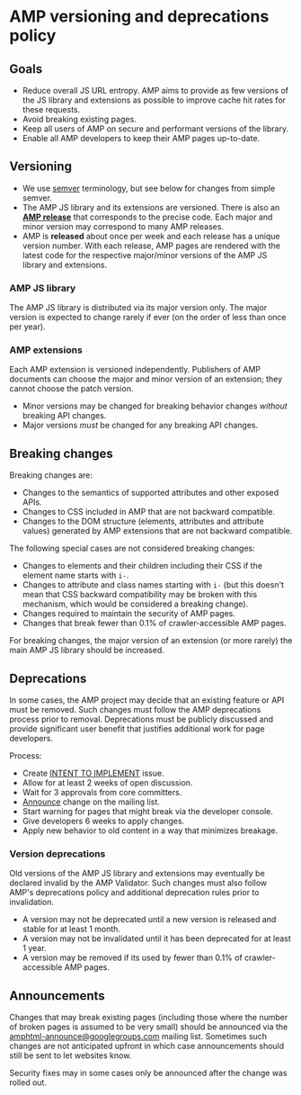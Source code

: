 # AMP versioning and deprecations policy

## Goals

- Reduce overall JS URL entropy. AMP aims to provide as few versions of the JS library and extensions as possible to improve cache hit rates for these requests.
- Avoid breaking existing pages.
- Keep all users of AMP on secure and performant versions of the library.
- Enable all AMP developers to keep their AMP pages up-to-date.

## Versioning

- We use [semver](http://semver.org/) terminology, but see below for changes from simple semver.
- The AMP JS library and its extensions are versioned. There is also an **[AMP release](https://github.com/ampproject/amphtml/releases/)** that corresponds to the precise code. Each major and minor version may correspond to many AMP releases.
- AMP is **released** about once per week and each release has a unique version number. With each release, AMP pages are rendered with the latest code for the respective major/minor versions of the AMP JS library and extensions.

### AMP JS library

The AMP JS library is distributed via its major version only. The major version is expected to change rarely if ever (on the order of less than once per year).

### AMP extensions

Each AMP extension is versioned independently. Publishers of AMP documents can choose the major and minor version of an extension; they cannot choose the patch version. 

- Minor versions may be changed for breaking behavior changes *without* breaking API changes.
- Major versions *must* be changed for any breaking API changes.

## Breaking changes

Breaking changes are:

- Changes to the semantics of supported attributes and other exposed APIs.
- Changes to CSS included in AMP that are not backward compatible.
- Changes to the DOM structure (elements, attributes and attribute values) generated by AMP extensions that are not backward compatible.

The following special cases are not considered breaking changes:

- Changes to elements and their children including their CSS if the element name starts with `i-`.
- Changes to attribute and class names starting with `i-` (but this doesn't mean that CSS backward compatibility may be broken with this mechanism, which would be considered a breaking change).
- Changes required to maintain the security of AMP pages.
- Changes that break fewer than 0.1% of crawler-accessible AMP pages.

For breaking changes, the major version of an extension (or more rarely) the main AMP JS library should be increased.

## Deprecations

In some cases, the AMP project may decide that an existing feature or API must be removed. Such changes must follow the AMP deprecations process prior to removal. Deprecations must be publicly discussed and provide significant user benefit that justifies additional work for page developers.

Process:
- Create [INTENT TO IMPLEMENT](https://github.com/ampproject/amphtml/labels/INTENT%20TO%20IMPLEMENT) issue.
- Allow for at least 2 weeks of open discussion.
- Wait for 3 approvals from core committers.
- [Announce](#announcements) change on the mailing list.
- Start warning for pages that might break via the developer console.
- Give developers 6 weeks to apply changes.
- Apply new behavior to old content in a way that minimizes breakage.

### Version deprecations

Old versions of the AMP JS library and extensions may eventually be declared invalid by the AMP Validator. Such changes must also follow AMP's deprecations policy and additional deprecation rules prior to invalidation. 

- A version may not be deprecated until a new version is released and stable for at least 1 month.
- A version may not be invalidated until it has been deprecated for at least 1 year.
- A version may be removed if its used by fewer than 0.1% of crawler-accessible AMP pages.

## Announcements

Changes that may break existing pages (including those where the number of broken pages is assumed to be very small) should be announced via the [amphtml-announce@googlegroups.com](https://groups.google.com/forum/#!forum/amphtml-announce) mailing list. Sometimes such changes are not anticipated upfront in which case announcements should still be sent to let websites know.

Security fixes may in some cases only be announced after the change was rolled out.
